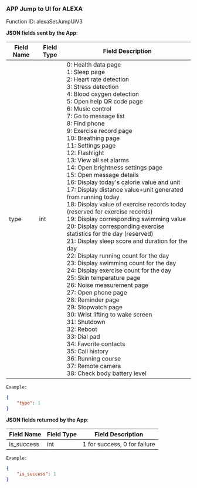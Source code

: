 ### APP Jump to UI for ALEXA


Function ID: alexaSetJumpUiV3

**JSON fields sent by the App**:

| Field Name | Field Type | Field Description                                                |
| ---------- | ---------- | ---------------------------------------------------------------- |
| type       | int        | 0: Health data page<br />1: Sleep page<br />2: Heart rate detection<br />3: Stress detection<br />4: Blood oxygen detection<br />5: Open help QR code page<br />6: Music control<br />7: Go to message list<br />8: Find phone<br />9: Exercise record page<br />10: Breathing page<br />11: Settings page<br />12: Flashlight<br />13: View all set alarms<br />14: Open brightness settings page<br />15: Open message details<br />16: Display today's calorie value and unit<br />17: Display distance value+unit generated from running today<br />18: Display value of exercise records today (reserved for exercise records)<br />19: Display corresponding swimming value<br />20: Display corresponding exercise statistics for the day (reserved)<br />21: Display sleep score and duration for the day<br />22: Display running count for the day<br />23: Display swimming count for the day<br />24: Display exercise count for the day<br />25: Skin temperature page<br />26: Noise measurement page<br />27: Open phone page<br />28: Reminder page<br />29: Stopwatch page<br />30: Wrist lifting to wake screen<br />31: Shutdown<br />32: Reboot<br />33: Dial pad<br />34: Favorite contacts<br />35: Call history<br />36: Running course<br />37: Remote camera<br />38: Check body battery level |

`Example:`

```json
{
    "type": 1
}
```

**JSON fields returned by the App**:

| Field Name   | Field Type | Field Description            |
| ------------ | ---------- | ---------------------------- |
| is_success   | int        | 1 for success, 0 for failure |

`Example:`

```json
{
    "is_success": 1
}
```